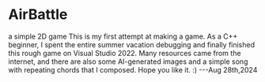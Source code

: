 # AirBattle
a simple 2D game
This is my first attempt at making a game. As a C++ beginner, I spent the entire summer vacation debugging and finally finished this rough game on Visual Studio 2022. Many resources came from the internet, and there are also some AI-generated images and a simple song with repeating chords that I composed. Hope you like it. :) ---Aug 28th,2024
